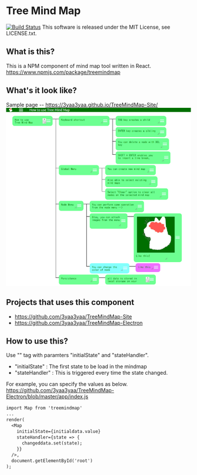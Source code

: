 # Tree Mind Map
[![Build Status](https://travis-ci.org/3yaa3yaa/TreeMindMap.svg?branch=master)](https://travis-ci.org/3yaa3yaa/TreeMindMap)
This software is released under the MIT License, see LICENSE.txt.

## What is this?

This is a NPM component of mind map tool written in React.
https://www.npmjs.com/package/treemindmap

## What's it look like?
Sample page -- https://3yaa3yaa.github.io/TreeMindMap-Site/
![howto](https://github.com/3yaa3yaa/TreeMindMap/blob/master/HowTo.png)

## Projects that uses this component

* https://github.com/3yaa3yaa/TreeMindMap-Site
* https://github.com/3yaa3yaa/TreeMindMap-Electron

## How to use this?
Use "<Map />" tag with paramters "initialState" and "stateHandler".
* "initialState" : The first state to be load in the mindmap 
* "stateHandler" : This is triggered every time the state changed.

For example, you can specify the values as below.
https://github.com/3yaa3yaa/TreeMindMap-Electron/blob/master/app/index.js
```
import Map from 'treemindmap'
...
render(
  <Map
    initialState={initialdata.value}
    stateHandler={state => {
      changeddata.set(state);
    }}
  />,
  document.getElementById('root')
);
```
